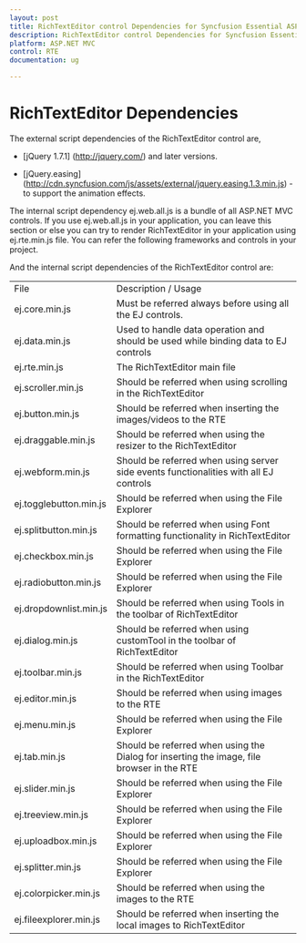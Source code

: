 ```yaml
---
layout: post
title: RichTextEditor control Dependencies for Syncfusion Essential ASP.NET MVC
description: RichTextEditor control Dependencies for Syncfusion Essential ASP.NET MVC
platform: ASP.NET MVC
control: RTE
documentation: ug

---
```

# RichTextEditor Dependencies 

The external script dependencies of the RichTextEditor control are,

* [jQuery 1.7.1] (http://jquery.com/) and later versions.

* [jQuery.easing] (http://cdn.syncfusion.com/js/assets/external/jquery.easing.1.3.min.js) - to support the animation effects.

The internal script dependency ej.web.all.js is a bundle of all ASP.NET MVC controls. If you use ej.web.all.js in your application, you can leave this section or else you can try to render RichTextEditor in your application using ej.rte.min.js file. You can refer the following frameworks and controls in your project.

And the internal script dependencies of the RichTextEditor control are:

<table>
<tr>
<td>
File<br/></td><td>
Description / Usage<br/></td></tr>
<tr>
<td>
ej.core.min.js<br/></td><td>
Must be referred always before using all the EJ controls.<br/></td></tr>
<tr>
<td>
ej.data.min.js<br/></td><td>
Used to handle data operation and should be used while binding data to EJ controls<br/></td></tr>
<tr>
<td>
ej.rte.min.js<br/></td><td>
The RichTextEditor main file<br/></td></tr>
<tr>
<td>
ej.scroller.min.js<br/></td><td>
Should be referred when using scrolling in the RichTextEditor<br/></td></tr>
<tr>
<td>
ej.button.min.js<br/></td><td>
Should be referred when inserting the images/videos to the RTE<br/></td></tr>
<tr>
<td>
ej.draggable.min.js<br/></td><td>
Should be referred when using the resizer to the RichTextEditor<br/></td></tr>
<tr>
<td>
ej.webform.min.js<br/></td><td>
Should be referred when using server side events functionalities with all EJ controls<br/></td></tr>
<tr>
<td>
ej.togglebutton.min.js<br/></td><td>
Should be referred when using the File Explorer<br/></td></tr>
<tr>
<td>
ej.splitbutton.min.js<br/></td><td>
Should be referred when using Font formatting functionality in RichTextEditor<br/></td></tr>
<tr>
<td>
ej.checkbox.min.js<br/></td><td>
Should be referred when using the File Explorer<br/></td></tr>
<tr>
<td>
ej.radiobutton.min.js<br/></td><td>
Should be referred when using the File Explorer<br/></td></tr>
<tr>
<td>
ej.dropdownlist.min.js<br/></td><td>
Should be referred when using Tools in the toolbar of RichTextEditor<br/></td></tr>
<tr>
<td>
ej.dialog.min.js<br/></td><td>
Should be referred when using customTool in the toolbar of RichTextEditor<br/></td></tr>
<tr>
<td>
ej.toolbar.min.js<br/></td><td>
Should be referred when using Toolbar in the RichTextEditor<br/></td></tr>
<tr>
<td>
ej.editor.min.js<br/></td><td>
Should be referred when using images to the RTE<br/></td></tr>
<tr>
<td>
ej.menu.min.js<br/></td><td>
Should be referred when using the File Explorer<br/></td></tr>
<tr>
<td>
ej.tab.min.js<br/></td><td>
Should be referred when using the Dialog for inserting the image, file browser in the RTE<br/></td></tr>
<tr>
<td>
ej.slider.min.js<br/></td><td>
Should be referred when using the File Explorer<br/></td></tr>
<tr>
<td>
ej.treeview.min.js<br/></td><td>
Should be referred when using the File Explorer<br/></td></tr>
<tr>
<td>
ej.uploadbox.min.js<br/></td><td>
Should be referred when using the File Explorer<br/></td></tr>
<tr>
<td>
ej.splitter.min.js<br/></td><td>
Should be referred when using the File Explorer<br/></td></tr>
<tr>
<td>
ej.colorpicker.min.js<br/></td><td>
Should be referred when using the images to the RTE<br/></td></tr>
<tr>
<td>
ej.fileexplorer.min.js<br/></td><td>
Should be referred when inserting the local images to RichTextEditor<br/></td></tr>
</table>
